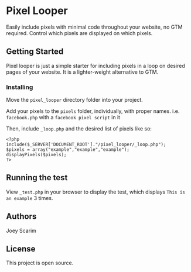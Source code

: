 # Pixel Looper

Easily include pixels with minimal code throughout your website, no GTM required. Control which pixels are displayed on which pixels.

## Getting Started

Pixel looper is just a simple starter for including pixels in a loop on desired pages of your website. It is a lighter-weight alternative to GTM.

### Installing

Move the `pixel_looper` directory folder into your project.

Add your pixels to the `pixels` folder, individually, with proper names.
i.e. `facebook.php` with a `facebook pixel script` in it

Then, include `_loop.php` and the desired list of pixels like so:
``` 
<?php
include($_SERVER['DOCUMENT_ROOT']."/pixel_looper/_loop.php");
$pixels = array("example","example","example");
displayPixels($pixels); 
?>
```


## Running the test

View `_test.php` in your browser to display the test, which displays `This is an example` 3 times.

## Authors

Joey Scarim

## License

This project is open source.
